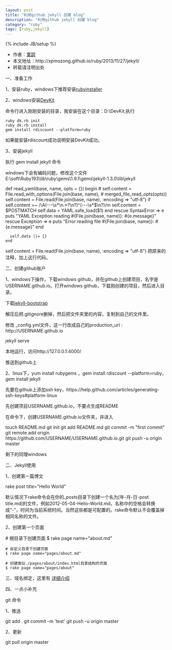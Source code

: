 ```yaml
---
layout: post
title: "利用github jekyll 创建 blog"
description: "利用github jekyll 创建 blog"
category: "ruby"
tags: [ruby,jekyll]
---
```

{% include JB/setup %}

<ul>
    <li>作者：<a href="http://weibo.com/xpmozong" target="blank">寞踪</a></li>
    <li>本文地址：http://xpmozong.github.io/ruby/2013/11/27/jekyll/</li>
    <li>转载请注明出处</li>
</ul>

<p>一、准备工作</p>
<p>1、安装ruby，windows下推荐安装<a href="http://rubyinstaller.org/downloads/" target="_blank">rubyinstaller</a></p>
<p>2、windows安装<a href="http://rubyinstaller.org/downloads/" target="_blank">DevKit</a></p>
<p>命令行进入刚刚安装的目录，我安装在这个目录：D:\DevKit,执行</p>

    ruby dk.rb init
    ruby dk.rb install
    gem install rdiscount --platform=ruby

<p>如果能安装rdiscount成功说明安装DevKit成功。</p>
<p>3、安装jekyll  </p>
<p>执行 gem install jekyll  命令</p>
<p>windows下会有编码问题，修改这个文件E:\soft\Ruby193\lib\ruby\gems\1.9.1\gems\jekyll-1.3.0\lib\jekyll</p>
    def read_yaml(base, name, opts = {})
      begin
        # self.content = File.read_with_options(File.join(base, name),
        #                                       merged_file_read_opts(opts))
        self.content = File.read(File.join(base, name), :encoding => "utf-8")
        if self.content =~ /\A(---\s*\n.*?\n?)^(---\s*$\n?)/m
          self.content = $POSTMATCH
          self.data = YAML.safe_load($1)
        end
      rescue SyntaxError => e
        puts "YAML Exception reading #{File.join(base, name)}: #{e.message}"
      rescue Exception => e
        puts "Error reading file #{File.join(base, name)}: #{e.message}"
      end

      self.data ||= {}
    end

<p>self.content = File.read(File.join(base, name), :encoding => "utf-8") 把原来的注释，加上这行代码。</p>

<p>二、创建github账户</p>
<p>1、windows下操作，下载windows github，并在github上创建项目，名字是USERNAME.github.io。打开windows github，下载刚创建的项目，然后进入目录。</p>
<p>下载<a href="https://github.com/plusjade/jekyll-bootstrap" target="_blank">jekyll-bootstrap</a></p>
<p>解压后把.gitignore删掉，然后把文件夹里的内容，复制到自己的文件里。</p>
<p>修改 _config.yml文件，这一行改成自己的production_url : http://USERNAME.github.io</p>
    jekyll serve
<p>本地运行，访问http://127.0.0.1:4000/</p>
<p>推送到github上</p>

<p>2、linux下，yum install rubygems ，gem install rdiscount --platform=ruby，gem install jekyll</p>
<p>先要在github上添加ssh key，https://help.github.com/articles/generating-ssh-keys#platform-linux</p>
<p>先创建项目USERNAME.github.io，不要点生成README</p>
<p>在命令下，创建USERNAME.github.io文件夹，并进入</p>
    touch README.md
    git init
    git add README.md
    git commit -m "first commit"
    git remote add origin https://github.com/USERNAME/USERNAME.github.io.git
    git push -u origin master

<p>剩下的同理windows</p>

<p>二、Jekyll使用</p>
<p>1、创建第一篇博文</p>
    rake post title="Hello World"
<p>默认情况下rake命令会在你的_posts目录下创建一个名为[年-月-日-post title.md]的文件，例如2012-05-04-Hello-World.md，名称中的空格会转换成“-”，时间为当前系统时间。当然这些都是可配置的。rake命令默认不会覆盖掉相同名称的文件。</p>
<p>2、创建第一个页面</p>
    # 根目录下创建页面
    $ rake page name="about.md"

    # 自定义目录下创建页面
    $ rake page name="pages/about.md"

    # 创建类似./pages/about/index.html目录结构的页面
    $ rake page name="pages/about"

<p>
    三、域名绑定，这里有
    <a href="https://help.github.com/articles/setting-up-a-custom-domain-with-pages" target="_blank">详细介绍</a>
</p>

<p>四、一点小补充</p>
<p>git 命令</p>
<p>1、推送</p>
    git add .
    git commit -m 'test'
    git push -u origin master

<p>2、更新</p>
    git pull origin master
